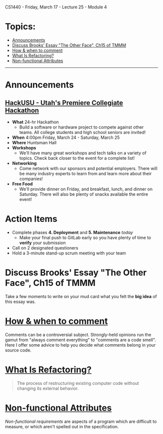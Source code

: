 CS1440 - Friday, March 17 - Lecture 25 - Module 4

# Topics:
* [Announcements](#announcements)
* [Discuss Brooks' Essay "The Other Face", Ch15 of TMMM](#discuss-brooks-essay-the-other-face-ch15-of-tmmm)
* [How & when to comment](#how-when-to-comment)
* [What Is Refactoring?](#what-is-refactoring)
* [Non-functional Attributes](#non-functional-attributes)


------------------------------------------------------------
# Announcements

## [HackUSU - Utah's Premiere Collegiate Hackathon](https://www.hackusu.com/)

*   **What**  24-hr Hackathon
    *   Build a software or hardware project to compete against other teams. All college students and high school seniors are invited!
*   **When**  4:00pm Friday, March 24 - Saturday, March 25
*   **Where** Huntsman Hall
*   **Workshops**
    *   We'll have many great workshops and tech talks on a variety of topics. Check back closer to the event for a complete list!
*   **Networking**
    *   Come network with our sponsors and potential employers. There will be many industry experts to learn from and learn more about their companies!
*   **Free Food**
    *   We'll provide dinner on Friday, and breakfast, lunch, and dinner on Saturday. There will also be plenty of snacks available the entire event!


# Action Items

*   Complete phases **4. Deployment** and **5. Maintenance** *today* 
    *   Make your final push to GitLab early so you have plenty of time to **verify** your submission
*	Call on 2 designated questioners
*	Hold a 3-minute stand-up scrum meeting with your team



# Discuss Brooks' Essay "The Other Face", Ch15 of TMMM

Take a few moments to write on your mud card what you felt the **big idea** of this essay was.



# [How & when to comment](../How_and_When_to_Comment.md)

Comments can be a controversial subject.  Strongly-held opinions run the gamut from "always comment everything" to "comments are a code smell".  Here I offer some advice to help you decide what comments belong in your source code.



# [What Is Refactoring?](../Refactoring.md)

> The process of restructuring existing computer code without changing its external behavior.



# [Non-functional Attributes](../Refactoring.md#non-functional-attributes)

*Non-functional requirements* are aspects of a program which are difficult to measure, or which aren't spelled out in the specification.




